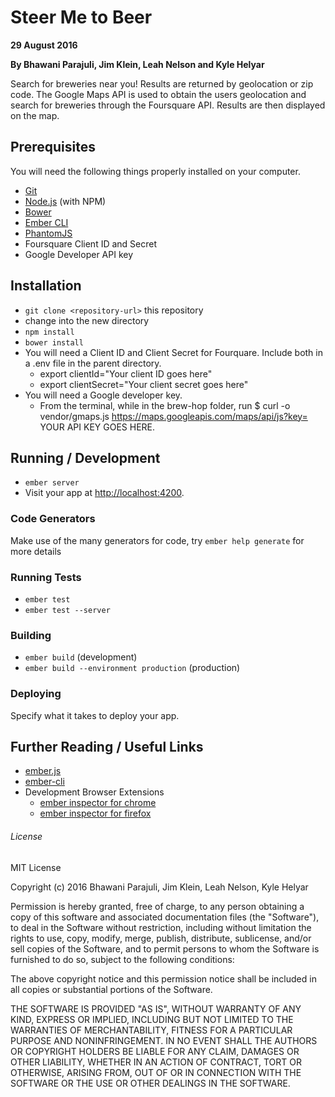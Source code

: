 # Steer Me to Beer

**29 August 2016**

**By Bhawani Parajuli, Jim Klein, Leah Nelson and Kyle Helyar**

Search for breweries near you! Results are returned by geolocation or zip code. The Google Maps API is used to obtain the users geolocation and search for breweries through the Foursquare API. Results are then displayed on the map.

## Prerequisites

You will need the following things properly installed on your computer.

* [Git](http://git-scm.com/)
* [Node.js](http://nodejs.org/) (with NPM)
* [Bower](http://bower.io/)
* [Ember CLI](http://ember-cli.com/)
* [PhantomJS](http://phantomjs.org/)
* Foursquare Client ID and Secret
* Google Developer API key

## Installation

* `git clone <repository-url>` this repository
* change into the new directory
* `npm install`
* `bower install`
* You will need a Client ID and Client Secret for Fourquare. Include both in a .env file in the parent directory.
  * export clientId="Your client ID goes here"
  * export clientSecret="Your client secret goes here"
* You will need a Google developer key.
  * From the terminal, while in the brew-hop folder, run $ curl -o vendor/gmaps.js https://maps.googleapis.com/maps/api/js?key= YOUR API KEY GOES HERE.

## Running / Development

* `ember server`
* Visit your app at [http://localhost:4200](http://localhost:4200).

### Code Generators

Make use of the many generators for code, try `ember help generate` for more details

### Running Tests

* `ember test`
* `ember test --server`

### Building

* `ember build` (development)
* `ember build --environment production` (production)

### Deploying

Specify what it takes to deploy your app.

## Further Reading / Useful Links

* [ember.js](http://emberjs.com/)
* [ember-cli](http://ember-cli.com/)
* Development Browser Extensions
  * [ember inspector for chrome](https://chrome.google.com/webstore/detail/ember-inspector/bmdblncegkenkacieihfhpjfppoconhi)
  * [ember inspector for firefox](https://addons.mozilla.org/en-US/firefox/addon/ember-inspector/)

###### License

MIT License

Copyright (c) 2016 Bhawani Parajuli, Jim Klein, Leah Nelson, Kyle Helyar

Permission is hereby granted, free of charge, to any person obtaining a copy of this software and associated documentation files (the "Software"), to deal in the Software without restriction, including without limitation the rights to use, copy, modify, merge, publish, distribute, sublicense, and/or sell copies of the Software, and to permit persons to whom the Software is furnished to do so, subject to the following conditions:

The above copyright notice and this permission notice shall be included in all copies or substantial portions of the Software.

THE SOFTWARE IS PROVIDED "AS IS", WITHOUT WARRANTY OF ANY KIND, EXPRESS OR IMPLIED, INCLUDING BUT NOT LIMITED TO THE WARRANTIES OF MERCHANTABILITY, FITNESS FOR A PARTICULAR PURPOSE AND NONINFRINGEMENT. IN NO EVENT SHALL THE AUTHORS OR COPYRIGHT HOLDERS BE LIABLE FOR ANY CLAIM, DAMAGES OR OTHER LIABILITY, WHETHER IN AN ACTION OF CONTRACT, TORT OR OTHERWISE, ARISING FROM, OUT OF OR IN CONNECTION WITH THE SOFTWARE OR THE USE OR OTHER DEALINGS IN THE SOFTWARE.
